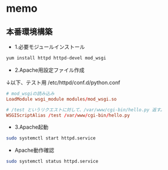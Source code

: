 # memo

## 本番環境構築

- 1.必要モジュールインストール

```sh
yum install httpd httpd-devel mod_wsgi
```

- 2.Apache用設定ファイル作成

↓以下、テスト用
/etc/httpd/conf.d/python.conf

```conf
# mod_wsgiの読み込み
LoadModule wsgi_module modules/mod_wsgi.so

# /test というリクエストに対して、/var/www/cgi-bin/hello.py 返す。
WSGIScriptAlias /test /var/www/cgi-bin/hello.py
```

- 3.Apache起動

```sh
sudo systemctl start httpd.service
```

- Apache動作確認

```sh
sudo systemctl status httpd.service
```
